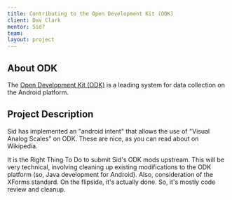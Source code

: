 ```yaml
---
title: Contributing to the Open Development Kit (ODK)
client: Dav Clark
mentor: Sid?
team:
layout: project
---
```

## About ODK

The [Open Development Kit (ODK)](opendatakit.org) is a leading system for data
collection on the Android platform.

## Project Description

Sid has implemented an "android intent" that allows the use of "Visual Analog
Scales" on ODK. These are nice, as you can read about on Wikipedia.

It is the Right Thing To Do to submit Sid's ODK mods upstream. This will be
very technical, involving cleaning up existing modifications to the ODK
platform (so, Java development for Android). Also, consideration of the XForms
standard. On the flipside, it's actually done. So, it's mostly code review and
cleanup.
